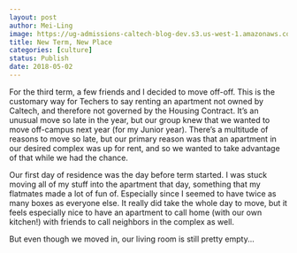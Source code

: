 ```yaml
---
layout: post
author: Mei-Ling
image: https://ug-admissions-caltech-blog-dev.s3.us-west-1.amazonaws.com/old_pictures/6a01bb09a3c88f970d01b7c962022a970b-pi.jpg
title: New Term, New Place
categories: [culture]
status: Publish
date: 2018-05-02
---
```


For the third term, a few friends and I decided to move off-off. This is the customary way for Techers to say renting an apartment not owned by Caltech, and therefore not governed by the Housing Contract. It’s an unusual move so late in the year, but our group knew that we wanted to move off-campus next year (for my Junior year). There’s a multitude of reasons to move so late, but our primary reason was that an apartment in our desired complex was up for rent, and so we wanted to take advantage of that while we had the chance.

Our first day of residence was the day before term started. I was stuck moving all of my stuff into the apartment that day, something that my flatmates made a lot of fun of. Especially since I seemed to have twice as many boxes as everyone else. It really did take the whole day to move, but it feels especially nice to have an apartment to call home (with our own kitchen!) with friends to call neighbors in the complex as well.

But even though we moved in, our living room is still pretty empty...

